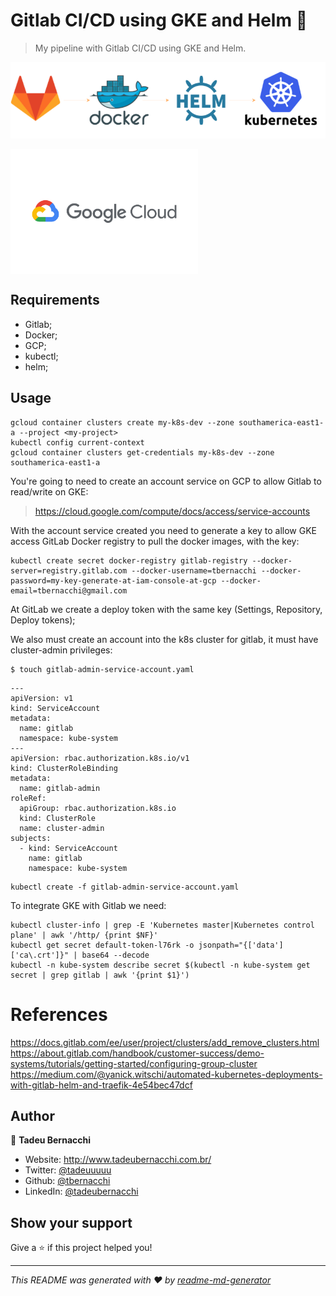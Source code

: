 <h1 align="">Gitlab CI/CD using GKE and Helm 👋</h1>
<p>
</p>

> My pipeline with Gitlab CI/CD using GKE and Helm.

![GitLab](/.github/assets/img/gitlab-pipe.png)

<div align=>
	<img align="center" width="300px" src=/.github/assets/img/google-cloud-logo.png>
</div>


## Requirements
* Gitlab;
* Docker;
* GCP;
* kubectl;
* helm;

## Usage

```
gcloud container clusters create my-k8s-dev --zone southamerica-east1-a --project <my-project>
kubectl config current-context 
gcloud container clusters get-credentials my-k8s-dev --zone southamerica-east1-a
````

You're going to need to create an account service on GCP to allow Gitlab to read/write on GKE:

> https://cloud.google.com/compute/docs/access/service-accounts

With the account service created you need to generate a key to allow GKE access GitLab Docker registry to pull the docker images, with the key:

```
kubectl create secret docker-registry gitlab-registry --docker-server=registry.gitlab.com --docker-username=tbernacchi --docker-password=my-key-generate-at-iam-console-at-gcp --docker-email=tbernacchi@gmail.com
```

At GitLab we create a deploy token with the same key (Settings, Repository, Deploy tokens);

We also must create an account into the k8s cluster for gitlab, it must have cluster-admin privileges:

```
$ touch gitlab-admin-service-account.yaml 
```

```
---
apiVersion: v1
kind: ServiceAccount
metadata:
  name: gitlab
  namespace: kube-system
---
apiVersion: rbac.authorization.k8s.io/v1
kind: ClusterRoleBinding
metadata:
  name: gitlab-admin
roleRef:
  apiGroup: rbac.authorization.k8s.io
  kind: ClusterRole
  name: cluster-admin
subjects:
  - kind: ServiceAccount
    name: gitlab
    namespace: kube-system
```

```
kubectl create -f gitlab-admin-service-account.yaml
```

To integrate GKE with Gitlab we need:

```
kubectl cluster-info | grep -E 'Kubernetes master|Kubernetes control plane' | awk '/http/ {print $NF}'
kubectl get secret default-token-l76rk -o jsonpath="{['data']['ca\.crt']}" | base64 --decode
kubectl -n kube-system describe secret $(kubectl -n kube-system get secret | grep gitlab | awk '{print $1}')
```

# References
https://docs.gitlab.com/ee/user/project/clusters/add_remove_clusters.html
https://about.gitlab.com/handbook/customer-success/demo-systems/tutorials/getting-started/configuring-group-cluster  
https://medium.com/@yanick.witschi/automated-kubernetes-deployments-with-gitlab-helm-and-traefik-4e54bec47dcf

## Author

👤 **Tadeu Bernacchi**

* Website: http://www.tadeubernacchi.com.br/
* Twitter: [@tadeuuuuu](https://twitter.com/tadeuuuuu)
* Github: [@tbernacchi](https://github.com/tbernacchi)
* LinkedIn: [@tadeubernacchi](https://linkedin.com/in/tadeubernacchi)

## Show your support

Give a ⭐️ if this project helped you!

***
_This README was generated with ❤️ by [readme-md-generator](https://github.com/kefranabg/readme-md-generator)_
